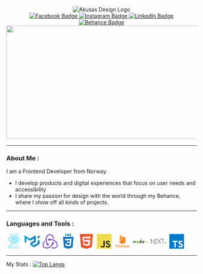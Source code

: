 <div id="header" align="center">
  <img alt="Akusas Design Logo" src="https://akusasdesign.com/images/akusas.png" />
  <div id="badges">
    <a href="https://www.facebook.com/akusasdesign">
      <img alt="Facebook Badge" src="https://img.shields.io/badge/Facebook-1877F2?style=for-the-badge&logo=facebook&logoColor=white" />
    </a>
    <a href="https://www.instagram.com/akusas_design/">
      <img alt="Instagram Badge" src="https://img.shields.io/badge/Instagram-E4405F?style=for-the-badge&logo=instagram&logoColor=white" />
    </a>
    <a href="https://www.linkedin.com/in/christopher-iain-hansen-11114094/">
      <img alt="LinkedIn Badge" src="https://img.shields.io/badge/LinkedIn-0077B5?style=for-the-badge&logo=linkedin&logoColor=white" />
    </a>
    <a href="https://www.behance.net/akusasdesign">
      <img alt="Behance Badge" src="https://img.shields.io/badge/-Behance-blue?style=for-the-badge&logo=behance&logoColor=white" />
    </a>
  </div>
</div>
<div align="center">
  <img height="300" src="https://media.giphy.com/media/dWesBcTLavkZuG35MI/giphy.gif" width="600" />
</div>

---

### About Me :
I am a Frontend Developer from Norway.
- I develop products and digital experiences that focus on user needs and accessibility
- I share my passion for design with the world through my Behance, where I show off all kinds of projects.

---

### Languages and Tools :
<div>
  <img alt="React" height="40" src="https://github.com/devicons/devicon/blob/master/icons/react/react-original-wordmark.svg" title="React" width="40" />&nbsp;
  <img alt="Material UI" height="40" src="https://github.com/devicons/devicon/blob/master/icons/materialui/materialui-original.svg" title="Material UI" width="40" />&nbsp;
  <img alt="Redux" height="40" src="https://github.com/devicons/devicon/blob/master/icons/redux/redux-original.svg" title="Redux" width="40" />&nbsp;
  <img alt="CSS" height="40" src="https://github.com/devicons/devicon/blob/master/icons/css3/css3-plain-wordmark.svg"  title="CSS3" width="40" />&nbsp;
  <img alt="HTML" height="40" src="https://github.com/devicons/devicon/blob/master/icons/html5/html5-original.svg" title="HTML5" width="40" />&nbsp;
  <img alt="JavaScript" height="40" src="https://github.com/devicons/devicon/blob/master/icons/javascript/javascript-original.svg" title="JavaScript" width="40" />&nbsp;
  <img alt="Firebase" height="40" src="https://github.com/devicons/devicon/blob/master/icons/firebase/firebase-plain-wordmark.svg" title="Firebase" width="40" />&nbsp;
  <img alt="NodeJS" height="40" src="https://github.com/devicons/devicon/blob/master/icons/nodejs/nodejs-original-wordmark.svg" title="NodeJS" width="40" />&nbsp;
  <img alt="NextJS" height="40" src="https://github.com/devicons/devicon/blob/master/icons/nextjs/nextjs-original-wordmark.svg" title="NextJS" width="40" />&nbsp;
  <img alt="TypeScript" height="40" src="https://github.com/devicons/devicon/blob/master/icons/typescript/typescript-original.svg" title="TypeScript" width="40" />&nbsp;
</div>

---

My Stats :
[![Top Langs](https://github-readme-stats.vercel.app/api/top-langs/?username=AkusasDesign&theme=vision-friendly-dark)](https://github.com/anuraghazra/github-readme-stats)
